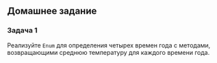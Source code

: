 ## Домашнее задание

### Задача 1
Реализуйте `Enum` для определения четырех времен года с методами, возвращающими среднюю температуру для каждого времени года.
